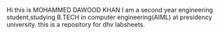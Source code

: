 Hi this is MOHAMMED DAWOOD KHAN
I am a second year engineering student,studying B.TECH in computer engineering(AIML) at presidency university.
this is a repository for dhv labsheets.

